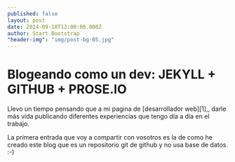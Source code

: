 ```yaml
---
published: false
layout: post
date: 2014-09-18T12:00:00.000Z
author: Start Bootstrap
"header-img": "img/post-bg-05.jpg"
---
```



Blogeando como un dev: JEKYLL + GITHUB + PROSE.IO
===================

Llevo un tiempo pensando que a mi pagina de [desarrollador web][1],, darle más vida publicando diferentes experiencias que tengo día a día en el trabajo. 
 

La primera entrada que voy a compartir con vosotros es la de como he creado este blog que es un repositorio git de github y no usa base de datos. :-)